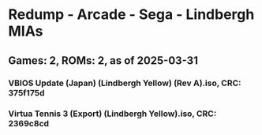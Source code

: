 # Redump - Arcade - Sega - Lindbergh MIAs
## Games: 2, ROMs: 2, as of 2025-03-31

### VBIOS Update (Japan) (Lindbergh Yellow) (Rev A).iso, CRC: 375f175d
### Virtua Tennis 3 (Export) (Lindbergh Yellow).iso, CRC: 2369c8cd
